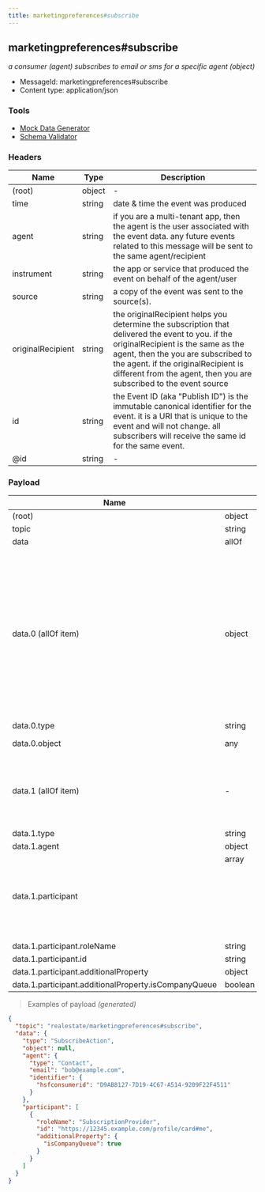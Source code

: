 ```yaml
---
title: marketingpreferences#subscribe
---
```

## marketingpreferences#subscribe

*a consumer (agent) subscribes to email or sms for a specific agent (object)*

* MessageId: marketingpreferences#subscribe
* Content type: application/json

### Tools

* [Mock Data Generator](/tools/mock-data-generator)
* [Schema Validator](/tools/validate)


### Headers

| Name | Type | Description |
|---|---|---|
| (root) | object | - |
| time | string | date & time the event was produced |
| agent | string | if you are a multi-tenant app, then the agent is the user associated with the event data. any future events related to this message will be sent to the same agent/recipient |
| instrument | string | the app or service that produced the event on behalf of the agent/user |
| source | string | a copy of the event was sent to the source(s). |
| originalRecipient | string | the originalRecipient helps you determine the subscription that delivered the event to you. if the originalRecipient is the same as the agent, then the you are subscribed to the agent. if the originalRecipient is different from the agent, then you are subscribed to the event source |
| id | string | the Event ID (aka "Publish ID") is the immutable canonical identifier for the event. it is a URI that is unique to the event and will not change. all subscribers will receive the same id for the same event. |
| @id | string | - |

### Payload

| Name | Type | Description |
|---|---|---|
| (root) | object | - |
| topic | string | - |
| data | allOf | - |
| data.0 (allOf item) | object | An action performed by a direct agent and indirect participants upon a direct object. Optionally happens at a location with the help of an inanimate instrument. The execution of the action may produce a result. Specific action sub-type documentation specifies the exact expectation of each argument/role. [schema.org/Action](https://schema.org/Action) |
| data.0.type | string | the action type |
| data.0.object | any | item on which the action is carried out |
| data.1 (allOf item) | - | the consumer (agent) has subscribed to content from the participant with roleName SubscriptionProvider. |
| data.1.type | string | - |
| data.1.agent | object | the subscriber |
| data.1.participant | array<object> | the subscription provider, an Agent, Team, Office or Organization |
| data.1.participant.roleName | string | - |
| data.1.participant.id | string | - |
| data.1.participant.additionalProperty | object | - |
| data.1.participant.additionalProperty.isCompanyQueue | boolean | - |

> Examples of payload _(generated)_

```json
{
  "topic": "realestate/marketingpreferences#subscribe",
  "data": {
    "type": "SubscribeAction",
    "object": null,
    "agent": {
      "type": "Contact",
      "email": "bob@example.com",
      "identifier": {
        "hsfconsumerid": "D9AB8127-7D19-4C67-A514-9209F22F4511"
      }
    },
    "participant": [
      {
        "roleName": "SubscriptionProvider",
        "id": "https://12345.example.com/profile/card#me",
        "additionalProperty": {
          "isCompanyQueue": true
        }
      }
    ]
  }
}
```


